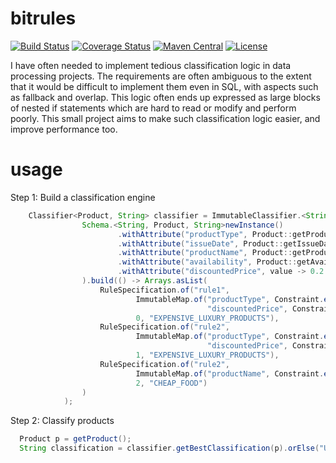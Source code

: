 # bitrules
[![Build Status](https://travis-ci.org/richardstartin/bitrules.svg?branch=master)](https://travis-ci.org/richardstartin/bitrules)
[![Coverage Status](https://coveralls.io/repos/github/richardstartin/bitrules/badge.svg?branch=master)](https://coveralls.io/github/richardstartin/bitrules?branch=master)
[![Maven Central](https://maven-badges.herokuapp.com/maven-central/uk.co.openkappa/bitrules/badge.svg)](https://maven-badges.herokuapp.com/maven-central/uk.co.openkappa/bitrules)
[![License](https://img.shields.io/badge/License-Apache%202.0-blue.svg)](https://opensource.org/licenses/Apache-2.0)

I have often needed to implement tedious classification logic in data processing projects. The requirements are often ambiguous to the extent that it would be difficult to implement them even in SQL, with aspects such as fallback and overlap. This logic often ends up expressed as large blocks of nested if statements which are hard to read or modify and perform poorly. This small project aims to make such classification logic easier, and improve performance too. 

# usage

Step 1: Build a classification engine
```java
    Classifier<Product, String> classifier = ImmutableClassifier.<String, Product, String>definedBy(
                Schema.<String, Product, String>newInstance()
                        .withAttribute("productType", Product::getProductType)
                        .withAttribute("issueDate", Product::getIssueDate, Comparator.naturalOrder().reversed())
                        .withAttribute("productName", Product::getProductName)
                        .withAttribute("availability", Product::getAvailability)
                        .withAttribute("discountedPrice", value -> 0.2 * value.getPrice())
                ).build(() -> Arrays.asList(
                    RuleSpecification.of("rule1", 
                            ImmutableMap.of("productType", Constraint.equalTo("silk"),
                                            "discountedPrice", Constraint.greaterThan(1000)),
                            0, "EXPENSIVE_LUXURY_PRODUCTS"),
                    RuleSpecification.of("rule2", 
                            ImmutableMap.of("productType", Constraint.equalTo("caviar"),
                                            "discountedPrice", Constraint.greaterThan(100)),
                            1, "EXPENSIVE_LUXURY_PRODUCTS"),
                    RuleSpecification.of("rule2", 
                            ImmutableMap.of("productName", Constraint.equalTo("baked beans"))
                            2, "CHEAP_FOOD")
                )
            );
```

Step 2: Classify products

```java
  Product p = getProduct();
  String classification = classifier.getBestClassification(p).orElse("UNCLASSIFIED");
```
